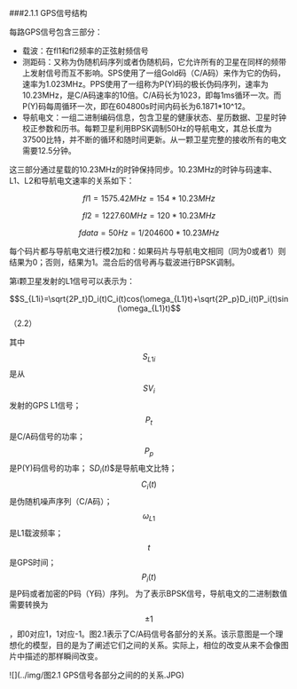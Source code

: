 ###2.1.1 GPS信号结构

每路GPS信号包含三部分：
* 载波：在fl1和fl2频率的正弦射频信号
* 测距码：又称为伪随机码序列或者伪随机码，它允许所有的卫星在同样的频带上发射信号而互不影响。SPS使用了一组Gold码（C/A码）来作为它的伪码，速率为1.023MHz。PPS使用了一组称为P(Y)码的极长伪码序列，速率为10.23MHz，是C/A码速率的10倍。C/A码长为1023，即每1ms循环一次。而P(Y)码每周循环一次，即在604800s时间内码长为6.1871*10^12。
* 导航电文：一组二进制编码信息，包含卫星的健康状态、星历数据、卫星时钟校正参数和历书。每颗卫星利用BPSK调制50Hz的导航电文，其总长度为37500比特，并不断的循环和随时间更新。从一颗卫星完整的接收所有的电文需要12.5分钟。

这三部分通过星载的10.23MHz的时钟保持同步。10.23MHz的时钟与码速率、L1、L2和导航电文速率的关系如下：

$$fl1=1575.42 MHz=154*10.23MHz$$

$$fl2=1227.60 MHz=120*10.23MHz$$

$$fdata=50 Hz=1/204600*10.23MHz$$

每个码片都与导航电文进行模2加和：如果码片与导航电文相同（同为0或者1）则结果为0；否则，结果为1。混合后的信号再与载波进行BPSK调制。

第i颗卫星发射的L1信号可以表示为：

$$S_{L1i}=\sqrt{2P_t}D_i(t)C_i(t)cos(\omega_{L1}t)+\sqrt{2P_p}D_i(t)P_i(t)sin(\omega_{L1}t)$$（2.2）

其中
	$$S_{L1i}$$是从$$SV_i$$发射的GPS L1信号；	
	$$P_t$$是C/A码信号的功率；	
	$$P_p$$是P(Y)码信号的功率；
	S$D_i(t)$$是导航电文比特；
	$$C_i(t)$$是伪随机噪声序列（C/A码）；
	$$\omega_{L1}$$是L1载波频率；
	$$t$$是GPS时间；
	$$P_i(t)$$是P码或者加密的P码（Y码）序列。
为了表示BPSK信号，导航电文的二进制数值需要转换为$$\pm 1$$，即0对应1，1对应-1。图2.1表示了C/A码信号各部分的关系。该示意图是一个理想化的模型，目的是为了阐述它们之间的关系。实际上，相位的改变从来不会像图片中描述的那样瞬间改变。

![](../img/图2.1 GPS信号各部分之间的的关系.JPG)
	
	
	
	
	
	
	
	
	
	
	
	
	
	
	
	
	
	
	
	
	
	
